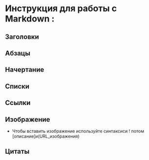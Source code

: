# Инструкция для работы с Markdown :

## Заголовки 

## Абзацы

## Начертание

## Списки

## Ссылки

## Изображение

* Чтобы вставить изображение используйте синтаксиси ! потом [описание]и(URL_изображения)



## Цитаты
